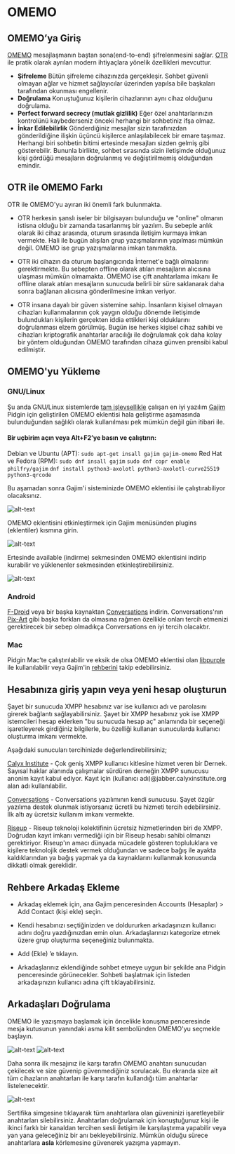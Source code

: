 # OMEMO

## OMEMO’ya Giriş

[OMEMO](https://conversations.im/omemo/) mesajlaşmanın baştan sona(end-to-end) şifrelenmesini sağlar. [OTR](../otr.md) ile pratik olarak ayrılan modern ihtiyaçlara yönelik özellikleri mevcuttur. 

* __Şifreleme__ Bütün şifreleme cihazınızda gerçekleşir. Sohbet güvenli olmayan ağlar ve hizmet sağlayıcılar üzerinden yapılsa bile başkaları tarafından okunması engellenir.
* __Doğrulama__ Konuştuğunuz kişilerin cihazlarının aynı cihaz olduğunu doğrulama.
* __Perfect forward secrecy (mutlak gizlilik)__ Eğer özel anahtarlarınızın kontrolünü kaybederseniz önceki herhangi bir sohbetiniz ifşa olmaz.
* __İnkar Edilebilirlik__ Gönderdiğiniz mesajlar sizin tarafınızdan gönderildiğine ilişkin üçüncü kişilerce anlaşılabilecek bir emare taşımaz. Herhangi biri sohbetin bitimi ertesinde mesajları sizden gelmiş gibi gösterebilir. Bununla birlikte, sohbet sırasında sizin iletişimde olduğunuz kişi gördüğü mesajların doğrulanmış ve değiştirilmemiş olduğundan emindir.

## OTR ile OMEMO Farkı

OTR ile OMEMO'yu ayıran iki önemli fark bulunmakta.

* OTR herkesin şanslı iseler bir bilgisayarı bulunduğu ve "online" olmanın istisna olduğu bir zamanda tasarlanmış bir yazılım. Bu sebeple anlık olarak iki cihaz arasında, oturum sırasında iletişim kurmaya imkan vermekte. Hali ile bugün alışılan grup yazışmalarının yapılması mümkün değil. OMEMO ise grup yazışmalarına imkan tanımakta.

* OTR iki cihazın da oturum başlangıcında İnternet'e bağlı olmalarını gerektirmekte. Bu sebepten offline olarak atılan mesajların alıcısına ulaşması mümkün olmamakta. OMEMO ise çift anahtarlama imkanı ile offline olarak atılan mesajların sunucuda belirli bir süre saklanarak daha sonra bağlanan alıcısına gönderilmesine imkan veriyor.

* OTR insana dayalı bir güven sistemine sahip. İnsanların kişisel olmayan cihazları kullanmalarının çok yaygın olduğu dönemde iletişimde bulundukları kişilerin gerçekten iddia ettikleri kişi olduklarını doğrulanması elzem görülmüş. Bugün ise herkes kişisel cihaz sahibi ve cihazları kriptografik anahtarlar aracılığı ile doğrulamak çok daha kolay bir yöntem olduğundan OMEMO tarafından cihaza günven prensibi kabul edilmiştir.

## OMEMO'yu Yükleme

### GNU/Linux

Şu anda GNU/Linux sistemlerde [tam işlevsellikle](https://omemo.top/) çalışan en iyi yazılım [Gajim](https://gajim.org/) Pidgin için geliştirilen OMEMO eklentisi hala geliştirme aşamasında bulunduğundan sağlıklı olarak kullanılması pek mümkün değil gün itibari ile.

#### Bir uçbirim açın veya Alt+F2’ye basın ve çalıştırın:

Debian ve Ubuntu (APT):
`sudo apt-get insall gajim gajim-omemo`
Red Hat ve Fedora (RPM):
`sudo dnf insall gajim`
`sudo dnf copr enable philfry/gajim`
`dnf install python3-axolotl python3-axolotl-curve25519 python3-qrcode`

Bu aşamadan sonra Gajim'i sisteminizde OMEMO eklentisi ile çalıştırabiliyor olacaksınız.

![alt-text](omemo1.png)

OMEMO eklentisini etkinleştirmek için Gajim menüsünden plugins (eklentiler) kısmına girin.

![alt-text](omemo2.png)

Ertesinde available (indirme) sekmesinden OMEMO eklentisini indirip kurabilir ve yüklenenler sekmesinden etkinleştirebilirsiniz.

![alt-text](omemo3.png)

### Android

[F-Droid](https://f-droid.org/) veya bir başka kaynaktan [Conversations](https://conversations.im/) indirin. Conversations'nın [Pix-Art](https://github.com/kriztan/Pix-Art-Messenger) gibi başka forkları da olmasına rağmen özellikle onları tercih etmenizi gerektirecek bir sebep olmadıkça Conversations en iyi tercih olacaktır.

### Mac

Pidgin Mac’te çalıştırılabilir ve eksik de olsa OMEMO eklentisi olan [libpurple](https://github.com/gkdr/lurch) ile kullanılabilir veya Gajim'in [rehberini](https://dev.gajim.org/gajim/gajim/-/wikis/Gajim-0.16-MacOS) takip edebilirsiniz.

## Hesabınıza giriş yapın veya yeni hesap oluşturun

Şayet bir sunucuda XMPP hesabınız var ise kullanıcı adı ve parolasını girerek bağlantı sağlayabilirsiniz. Şayet bir XMPP hesabınız yok ise XMPP istemcileri hesap eklerken "bu sunucuda hesap aç" anlamında bir seçeneği işaretleyerek girdiğiniz bilgilerle, bu özelliği kullanan sunucularda kullanıcı oluşturma imkanı vermekte.

Aşağıdaki sunucuları tercihinizde değerlendirebilirsiniz;

[Calyx Institute](https://www.calyxinstitute.org/) - Çok geniş XMPP kullanıcı kitlesine hizmet veren bir Dernek. Sayısal haklar alanında çalışmalar sürdüren derneğin XMPP sunucusu anonim kayıt kabul ediyor.
Kayıt için (kullanıcı adı)@jabber.calyxinstitute.org alan adı kullanılabilir.

[Conversations](https://conversations.im/#xmpp) - Conversations yazılımının kendi sunucusu. Şayet özgür yazılıma destek olunmak istiyorsanız ücretli bu hizmeti tercih edebilirsiniz. İlk altı ay ücretsiz kullanım imkanı vermekte.

[Riseup](https://www.riseup.net) - Riseup teknoloji kolektifinin ücretsiz hizmetlerinden biri de XMPP. Doğrudan kayıt imkanı vermediği için bir Riseup hesabı sahibi olmanızı gerektiriyor. Riseup'ın amacı dünyada mücadele gösteren topluluklara ve kişilere teknolojik destek vermek olduğundan ve sadece bağış ile ayakta kaldıklarından ya bağış yapmak ya da kaynaklarını kullanmak konusunda dikkatli olmak gereklidir.

## Rehbere Arkadaş Ekleme

* Arkadaş eklemek için, ana Gajim penceresinden Accounts (Hesaplar) > Add Contact (kişi ekle) seçin.

* Kendi hesabınızı seçtiğinizden ve doldururken arkadaşınızın kullanıcı adını doğru yazdığınızdan emin olun. Arkadaşlarınızı kategorize etmek üzere grup oluşturma seçeneğiniz bulunmakta.

* Add (Ekle) ’e tıklayın.

* Arkadaşlarınız eklendiğinde sohbet etmeye uygun bir şekilde ana Pidgin penceresinde görünecekler. Sohbeti başlatmak için listeden arkadaşınızın kullanıcı adına çift tıklayabilirsiniz.

## Arkadaşları Doğrulama

OMEMO ile yazışmaya başlamak için öncelikle konuşma penceresinde mesja kutusunun yanındaki asma kilit sembolünden OMEMO'yu seçmekle başlayın.

![alt-text](omemo4.png)
![alt-text](omemo5.png)

Daha sonra ilk mesajınız ile karşı tarafın OMEMO anahtarı sunucudan çekilecek ve size güvenip güvenmediğiniz sorulacak. Bu ekranda size ait tüm cihazların anahtarları ile karşı tarafın kullandığı tüm anahtarlar listelenecektir.

![alt-text](omemo6.png)

Sertifika simgesine tıklayarak tüm anahtarlara olan güveninizi işaretleyebilir anahtarları silebilirsiniz. Anahtarları doğrulamak için konuştuğunuz kişi ile ikinci farklı bir kanaldan tercihen sesli iletişim ile karşılaştırma yapabilir veya yan yana geleceğiniz bir anı bekleyebilirsiniz. Mümkün olduğu sürece anahtarlara **asla** körlemesine güvenerek yazışma yapmayın.
